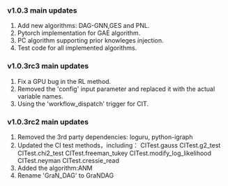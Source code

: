 ### v1.0.3 main updates

1. Add new algorithms: DAG-GNN,GES and PNL.
2. Pytorch implementation for GAE algorithm.
3. PC algorithm supporting prior knowleges injection.
4. Test code for all implemented algorithms.

### v1.0.3rc3 main updates

1. Fix a GPU bug in the RL method.
2. Removed the 'config' input parameter and replaced it with the actual variable names.
2. Using the 'workflow_dispatch' trigger for CIT. 

### v1.0.3rc2 main updates

1. Removed the 3rd party dependencies: loguru, python-igraph
2. Updated the CI test methods，including：
CITest.gauss
CITest.g2_test
CITest.chi2_test
CITest.freeman_tukey
CITest.modify_log_likelihood
CITest.neyman
CITest.cressie_read
3. Added the algorithm:ANM
4. Rename 'GraN_DAG' to GraNDAG


